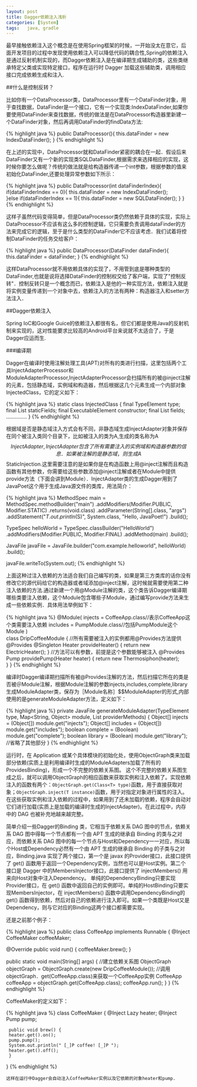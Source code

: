 ```yaml
---
layout: post
title: Dagger依赖注入浅析 
categories: [System]
tags:   java, gradle
---
```


最早接触依赖注入这个概念是在使用Spring框架的时候，一开始没太在意它，后面开发项目的过程中发现使用依赖注入可以降低代码的耦合性,Spring的依赖注入是通过反射机制实现的，而Dagger依赖注入是在编译期生成辅助的类，这些类继承特定父类或实现特定接口，程序在运行时 Dagger 加载这些辅助类，调用相应接口完成依赖生成和注入.


##什么是控制反转？

比如你有一个DataProcessor类，DataProcessor里有一个DataFinder对象，用于查找数据，DataFinder是一个接口，它有一个实现类:IndexDataFinder,如果你要使用DataFinder来查找数据，传统的做法是在DataProcessor构造器里新建一个DataFinder对象，然后再调用DataFinder的findData方法:
	
{% highlight java %}
public DataProcessor(){
	this.dataFinder = new IndexDataFinder();
}
{% endhighlight %}

在上述的实现中，DataProcessor就和DataFinder紧密的耦合在一起．假设后来DataFinder又有一个新的实现类SQLDataFinder,根据需求来选择相应的实现，这时候你要怎么做呢？传统的做法就是给构造器传递一个int参数，根据参数的值来初始化DataFinder,还要处理异常参数如下所示：


{% highlight java %}
public DataProcessor(int dataFinderIndex){
	if(dataFinderIndex == 0){
		this.dataFinder = new IndexDataFinder();	
	}else if(dataFinderIndex == 1){
		this.dataFinder = new SQLDataFinder();
	}
}
{% endhighlight %}

这样子虽然代码变得简单，但是DataProcessor类仍然依赖于具体的实现，实际上DataProcessor不应该有这么多的控制逻辑，它只需要负责调用dataFinder的方法来完成它的逻辑，至于是什么类型的DataFinder它不应该考虑．我们试着将控制DataFinder的任务交给客户：

	
{% highlight java %}
public DataProcessor(DataFinder dataFinder){
	this.dataFinder = dataFinder;
}
{% endhighlight %}

这样DataProcessor就不用依赖具体的实现了，不用管到底是哪种类型的DataFinder,也就是说将选择DataFinder的控制权交给了客户端，实现了"控制反转"．控制反转只是一个概念而已，依赖注入是他的一种实现方法，依赖注入就是将实例变量传递到一个对象中去，依赖注入的方法有两种：构造器注入和setter方法注入．

##Dagger依赖注入

Spring IoC和Google Guice的依赖注入都很有名，但它们都是使用Java的反射机制来实现的，这对性能要求比较高的Android平台来说就不太适合了，于是Dagger应运而生.

###编译期

Dagger在编译时使用注解处理工具(APT)对所有的类进行扫描，这里包括两个工具InjectAdapterProcessor和ModuleAdapterProcessor,InjectAdapterProcessor会扫描所有的被@inject注解的元素，包括静态域，实例域和构造器，然后根据这几个元素生成一个内部对象InjectedClass，它的定义如下：

{% highlight java %}
static class InjectedClass {
	final TypeElement type;
	final List<Element> staticFields;
	final ExecutableElement constructor;
	final List<Element> fields;
	..............
}
{% endhighlight %}

根据域是否是静态域注入方式会有不同，非静态域生成InjectAdapter对象并保存在同个被注入类同个目录下，比如被注入的类为A,生成的类名称为A$$InjectAdapter,InjectAdapter包含了所有需要注入的实例域和构造器参数的信息．如果被注解的是静态域，则生成A$$StaticInjection.这里需要注意的是如果你是在构造函数上用@inject注解而且构造函数有其他参数，你需要给这些参数添加@inject注解或者在Module中提供provide方法（下面会讲到Module）．InjectAdapter类的生成Dagger用到了JavaPoet这个用于生成Java源文件的类库，用法简介：

{% highlight java %}
MethodSpec main = MethodSpec.methodBuilder("main")
.addModifiers(Modifier.PUBLIC, Modifier.STATIC)
.returns(void.class)
.addParameter(String[].class, "args")
.addStatement("$T.out.println($S)", System.class, "Hello, JavaPoet!")
.build();

TypeSpec helloWorld = TypeSpec.classBuilder("HelloWorld")
.addModifiers(Modifier.PUBLIC, Modifier.FINAL)
.addMethod(main)
.build();

JavaFile javaFile = JavaFile.builder("com.example.helloworld", helloWorld)
 .build();

javaFile.writeTo(System.out);
{% endhighlight %}


上面这种过注入依赖的方法适合我们自己编写的类，如果是第三方类库的话你没有修改它的源代码给它的构造器或者域添加@inject注解，这时候就需要使用第二种注入依赖的方法.通过新建一个用@Module注解的类，这个类告诉Dagger编译期哪些类要注入依赖，这个Module包含哪些子Module，通过编写provide方法来生成一些依赖实例．具体用法举例如下：

{% highlight java %}
@Module(
	injects = CoffeeApp.class//表示CoffeeApp这个类需要注入依赖
	includes = PumpModule.class//包括PumpModule这个Module
	)	
class DripCoffeeModule {
	//所有需要被注入的实例都用@Provides方法提供
	@Provides @Singleton Heater provideHeater() {
		  return new ElectricHeater();
	 }
	//方法可以有参数，前提是这个参数能够被注入
	@Provides Pump providePump(Heater heater) {
		 return new Thermosiphon(heater);	
	 }
}
{% endhighlight %}

编译时Dagger编译期扫描所有被@Provides注解的方法，然后扫描它所在的类是否被＠Module注解，根据Module注解的参数injects,includes,complete,library生成ModuleAdapter类，保存为［Module名称］$$ModuleAdapter的形式,内部使用的是generateModuleAdapter方法，定义如下：

{% highlight java %}
private JavaFile generateModuleAdapter(TypeElement type,
  Map<String, Object> module, List<ExecutableElement> providerMethods) {
Object[] injects = (Object[]) module.get("injects");
Object[] includes = (Object[]) module.get("includes");
boolean complete = (Boolean) module.get("complete");
boolean library = (Boolean) module.get("library");
//省略了其他部分
}
{% endhighlight %}

运行时，在 Application 或某个具体模块的初始化处，使用ObjectGraph类来加载部分依赖(实质上是利用编译时生成的ModuleAdapters加载了所有的ProvidesBinding)，形成一个不完整的依赖关系图。 这个不完整的依赖关系图生成之后，就可以调用ObjectGraph的相应函数来获取实例和注入依赖了。实现依赖注入的函数有两个：`ObjectGraph.get(Class<T> type)`函数，用于直接获取对象；`ObjectGraph.inject(T instance)`函数，用于对指定对象进行属性的注入。在这些获取实例和注入依赖的过程中，如果用到了还未加载的依赖，程序会自动对它们进行加载(实质上是加载的编译时生成的InjectAdapter)。在此过程中，内存中的 DAG 也被补充地越来越完整。

简单介绍一些Dagger的Binding 类，它相当于依赖关系 DAG 图中的节点，依赖关系 DAG 图中得每一个节点都有一个由 APT 生成的继承自 Binding 的类与之对应，而依赖关系 DAG 图中的每一个节点与Host和Dependency一一对应，所以每个Host或Dependency必然有一个由 APT 生成的继承自 Binding 的子类与之对应，Binding.java 实现了两个接口，第一个是 javax 的Provider接口，此接口提供了 get() 函数用于返回一个Dependency实例，当然也可以是Host实例。第二个接口是 Dagger 中的MembersInjector接口，此接口提供了 injectMembers() 用来向Host对象中注入Dependency。
单纯的DependencyBinding只要实现Provider接口，在 get() 函数中返回自己的实例即可。单纯的HostBinding只要实现MembersInjector，在 injectMembers() 函数中调用DependencyBinding的 get() 函数得到依赖，然后对自己的依赖进行注入即可。如果一个类既是Host又是Dependency，则与它对应的Binding这两个接口都需要实现。

还是之前那个例子：

{% highlight java %}
public class CoffeeApp implements Runnable {
  @Inject CoffeeMaker coffeeMaker;

  @Override public void run() {
		coffeeMaker.brew();
  }

  public static void main(String[] args) {
	//建立依赖关系图
	ObjectGraph objectGraph = ObjectGraph.create(new DripCoffeeModule());
	//调用objectGraph．get(CoffeeApp.class)来获取一个CoffeeApp实例
	CoffeeApp coffeeApp = objectGraph.get(CoffeeApp.class);
	coffeeApp.run();
  }
}
{% endhighlight %}

CoffeeMaker的定义如下：

{% highlight java %}
class CoffeeMaker {
  @Inject Lazy<Heater> heater; 
  @Inject Pump pump;

	 public void brew() {
	 heater.get().on();
	 pump.pump();
	 System.out.println(" [_]P coffee! [_]P ");
	 heater.get().off();
	 }
}
{% endhighlight %}

	这样在运行中Dagger会自动注入CoffeeMaker实例以及它依赖的对象heater和pump.
